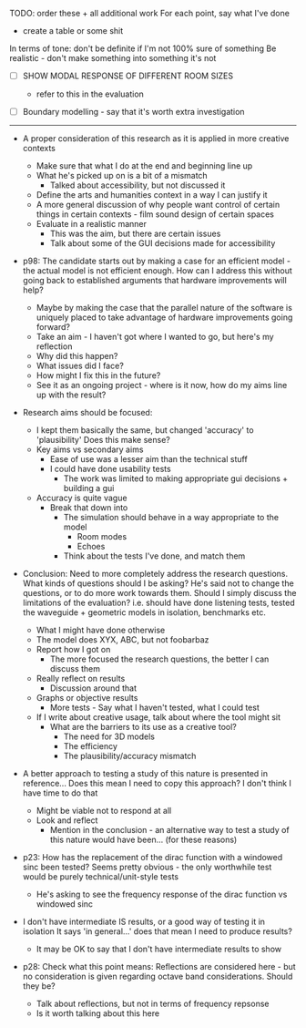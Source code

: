 TODO: order these + all additional work
For each point, say what I've done
- create a table or some shit

In terms of tone: don't be definite if I'm not 100% sure of something
Be realistic - don't make something into something it's not

-[ ] SHOW MODAL RESPONSE OF DIFFERENT ROOM SIZES
  - refer to this in the evaluation

-[ ] Boundary modelling - say that it's worth extra investigation

--------------------------------------------------------------------------------

- A proper consideration of this research as it is applied in more creative contexts
  - Make sure that what I do at the end and beginning line up
  - What he's picked up on is a bit of a mismatch
    - Talked about accessibility, but not discussed it
  - Define the arts and humanities context in a way I can justify it
  - A more general discussion of why people want control of certain things in
    certain contexts - film sound design of certain spaces
  - Evaluate in a realistic manner
    - This was the aim, but there are certain issues
    - Talk about some of the GUI decisions made for accessibility

- p98: The candidate starts out by making a case for an efficient model - the actual model is not efficient enough.
  How can I address this without going back to established arguments that hardware improvements will help?
  - Maybe by making the case that the parallel nature of the software is uniquely placed to take advantage
    of hardware improvements going forward?
  - Take an aim - I haven't got where I wanted to go, but here's my reflection
  - Why did this happen?
  - What issues did I face?
  - How might I fix this in the future?
  - See it as an ongoing project - where is it now, how do my aims line up with the result?

- Research aims should be focused:
  - I kept them basically the same, but changed 'accuracy' to 'plausibility'
    Does this make sense?
  - Key aims vs secondary aims
    - Ease of use was a lesser aim than the technical stuff
    - I could have done usability tests
      - The work was limited to making appropriate gui decisions + building a gui
  - Accuracy is quite vague
    - Break that down into
      - The simulation should behave in a way appropriate to the model
        - Room modes
        - Echoes
      - Think about the tests I've done, and match them

- Conclusion:
  Need to more completely address the research questions.
  What kinds of questions should I be asking?
  He's said not to change the questions, or to do more work towards them.
  Should I simply discuss the limitations of the evaluation?
  i.e. should have done listening tests, tested the waveguide + geometric models in isolation, benchmarks etc.
  - What I might have done otherwise
  - The model does XYX, ABC, but not foobarbaz
  - Report how I got on
    - The more focused the research questions, the better I can discuss them
  - Really reflect on results
    - Discussion around that
  - Graphs or objective results
    - More tests - Say what I haven't tested, what I could test
  - If I write about creative usage, talk about where the tool might sit
    - What are the barriers to its use as a creative tool?
      - The need for 3D models
      - The efficiency
      - The plausibility/accuracy mismatch

- A better approach to testing a study of this nature is presented in reference...
  Does this mean I need to copy this approach? I don't think I have time to do that
  - Might be viable not to respond at all
  - Look and reflect
    - Mention in the conclusion - an alternative way to test a study of this nature
      would have been... (for these reasons)

- p23: How has the replacement of the dirac function with a windowed sinc been tested?
  Seems pretty obvious - the only worthwhile test would be purely technical/unit-style tests
  - He's asking to see the frequency response of the dirac function vs windowed sinc

- I don't have intermediate IS results, or a good way of testing it in isolation
  It says 'in general...' does that mean I need to produce results?
  - It may be OK to say that I don't have intermediate results to show

- p28: Check what this point means:
  Reflections are considered here - but no consideration is given regarding octave band considerations. Should they be?
  - Talk about reflections, but not in terms of frequency repsonse
  - Is it worth talking about this here
